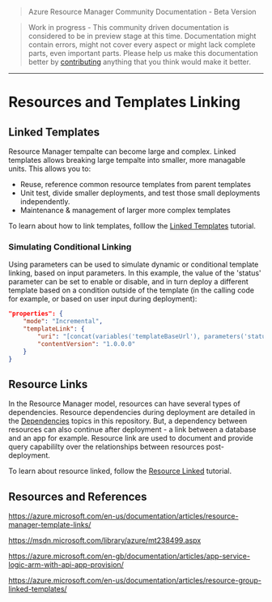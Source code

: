 > Azure Resource Manager Community Documentation - Beta Version

> Work in progress - This community driven documentation is considered to be in preview stage at this time. Documentation might contain errors, might not cover every aspect or might lack complete parts, even important parts. Please help us make this documentation better by [contributing](CONTRIBUTING.md) anything that you think would make it better.


---

# Resources and Templates Linking

## Linked Templates
Resource Manager tempalte can become large and complex. Linked templates allows breaking large tempalte into smaller, more managable units. This allows you to:
* Reuse, reference common resource templates from parent templates
* Unit test, divide smaller deployments, and test those small deployments independently.
* Maintenance & management of larger more complex templates

To learn about how to link templates, folllow the [Linked Templates](https://azure.microsoft.com/en-us/documentation/articles/resource-group-linked-templates/) tutorial.

### Simulating Conditional Linking
Using parameters can be used to simulate dynamic or conditional template linking, based on input parameters. In this example, the value of the 'status' parameter can be set to enable or disable, and in turn deploy a different template based on a condition outside of the template (in the calling code for example, or based on user input during deployment):
```json
"properties": {
    "mode": "Incremental",
    "templateLink": {
        "uri": "[concat(variables('templateBaseUrl'), parameters('status'), '.json')]",
        "contentVersion": "1.0.0.0"
    }
}
```

## Resource Links
In the Resource Manager model, resources can have several types of dependencies. Resource dependencies during deployment are detailed in the [Dependencies](../ARM/Templates/Template_Advanced_Authoring.md#dependencies) topics in this repository.
But, a dependency between resources can also continue after deployment - a link between a database and an app for example. Resource link are used to document and provide query capabililty over the relationships between resources post-deployment.

To learn about resource linked, follow the [Resource Linked](https://azure.microsoft.com/en-us/documentation/articles/resource-manager-template-links/) tutorial.

## Resources and References
https://azure.microsoft.com/en-us/documentation/articles/resource-manager-template-links/

https://msdn.microsoft.com/library/azure/mt238499.aspx

https://azure.microsoft.com/en-gb/documentation/articles/app-service-logic-arm-with-api-app-provision/

https://azure.microsoft.com/en-us/documentation/articles/resource-group-linked-templates/

